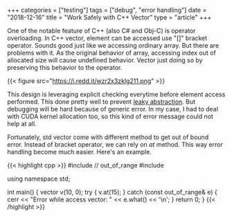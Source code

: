 +++
categories = ["testing"]
tags = ["debug", "error handling"]
date = "2018-12-16"
title = "Work Safely with C++ Vector"
type = "article"
+++

One of the notable feature of C++ (also C# and Obj-C) is operator overloading. In C++ vector, element can be accessed use "[]" bracket operator. Sounds good just like we accessing ordinary array. But there are problems with it. As the original behavior of array, accessing index out of allocated size will cause undefined behavior. Vector just doing so by preserving this behavior to the operator. 

{{< figure src="https://i.redd.it/wzr2x3zklg211.png" >}}

This design is leveraging explicit checking everytime before element access performed. This done pretty well to prevent [leaky abstraction](http://wiki.c2.com/?LeakyAbstraction). But debugging will be hard because of generic error. In my case, I had to deal with CUDA kernel allocation too, so this kind of error message could not help at all. 

Fortunately, std vector come with different method to get out of bound error. Instead of bracket operator, we can rely on *at* method. This way error handling become much easier. Here's an example.

{{< highlight cpp >}}
#include <stdexcept>    // out_of_range
#include <vector>

using namespace std;

int main() {
    vector<int> v(10, 0);
    try {
        v.at(15);
    }
    catch (const out_of_range& e) {
        cerr << "Error while access vector: " << e.what() << '\n';
    }
    return 0;
}
{{< /highlight >}}